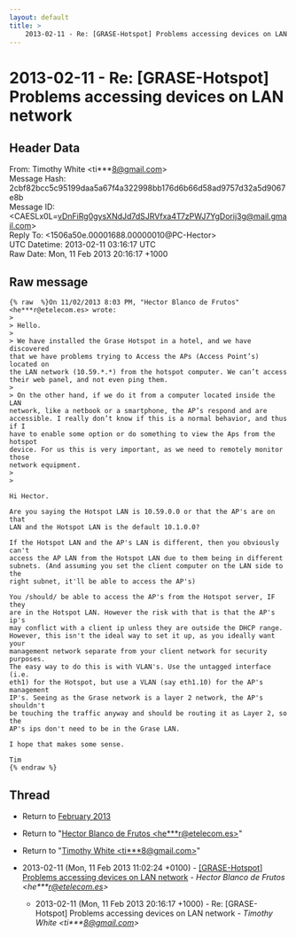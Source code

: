 ```yaml
---
layout: default
title: >
    2013-02-11 - Re: [GRASE-Hotspot] Problems accessing devices on LAN network
---
```


# 2013-02-11 - Re: [GRASE-Hotspot] Problems accessing devices on LAN network

## Header Data

From: Timothy White \<ti***8@gmail.com\><br>
Message Hash: 2cbf82bcc5c95199daa5a67f4a322998bb176d6b66d58ad9757d32a5d9067e8b<br>
Message ID: \<CAESLx0L=vDnFiRg0gysXNdJd7dSJRVfxa4T7zPWJ7YgDorij3g@mail.gmail.com\><br>
Reply To: \<1506a50e.00001688.00000010@PC-Hector\><br>
UTC Datetime: 2013-02-11 03:16:17 UTC<br>
Raw Date: Mon, 11 Feb 2013 20:16:17 +1000<br>

## Raw message

```
{% raw  %}On 11/02/2013 8:03 PM, "Hector Blanco de Frutos" <he***r@etelecom.es> wrote:
>
> Hello.
>
> We have installed the Grase Hotspot in a hotel, and we have discovered
that we have problems trying to Access the APs (Access Point’s) located on
the LAN network (10.59.*.*) from the hotspot computer. We can’t access
their web panel, and not even ping them.
>
> On the other hand, if we do it from a computer located inside the LAN
network, like a netbook or a smartphone, the AP’s respond and are
accessible. I really don’t know if this is a normal behavior, and thus if I
have to enable some option or do something to view the Aps from the hotspot
device. For us this is very important, as we need to remotely monitor those
network equipment.
>
>

Hi Hector.

Are you saying the Hotspot LAN is 10.59.0.0 or that the AP's are on that
LAN and the Hotspot LAN is the default 10.1.0.0?

If the Hotspot LAN and the AP's LAN is different, then you obviously can't
access the AP LAN from the Hotspot LAN due to them being in different
subnets. (And assuming you set the client computer on the LAN side to the
right subnet, it'll be able to access the AP's)

You /should/ be able to access the AP's from the Hotspot server, IF they
are in the Hotspot LAN. However the risk with that is that the AP's ip's
may conflict with a client ip unless they are outside the DHCP range.
However, this isn't the ideal way to set it up, as you ideally want your
management network separate from your client network for security purposes.
The easy way to do this is with VLAN's. Use the untagged interface (i.e.
eth1) for the Hotspot, but use a VLAN (say eth1.10) for the AP's management
IP's. Seeing as the Grase network is a layer 2 network, the AP's shouldn't
be touching the traffic anyway and should be routing it as Layer 2, so the
AP's ips don't need to be in the Grase LAN.

I hope that makes some sense.

Tim
{% endraw %}
```

## Thread

+ Return to [February 2013](/archive/2013/02)

+ Return to "[Hector Blanco de Frutos <he***r<span>@</span>etelecom.es>](/authors/he___r_at_etelecom_es)"
+ Return to "[Timothy White <ti***8<span>@</span>gmail.com>](/authors/ti___8_at_gmail_com)"

+ 2013-02-11 (Mon, 11 Feb 2013 11:02:24 +0100) - [[GRASE-Hotspot] Problems accessing devices on LAN network](/archive/2013/02/2486669399a472fb3e75b8ead3c41426b480a3630f19a17a923665a1917e71ed) - _Hector Blanco de Frutos \<he***r@etelecom.es\>_
  + 2013-02-11 (Mon, 11 Feb 2013 20:16:17 +1000) - Re: [GRASE-Hotspot] Problems accessing devices on LAN network - _Timothy White \<ti***8@gmail.com\>_

